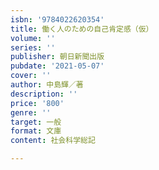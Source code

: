 ```yaml
---
isbn: '9784022620354'
title: 働く人のための自己肯定感（仮）
volume: ''
series: ''
publisher: 朝日新聞出版
pubdate: '2021-05-07'
cover: ''
author: 中島輝／著
description: ''
price: '800'
genre: ''
target: 一般
format: 文庫
content: 社会科学総記

---
```

